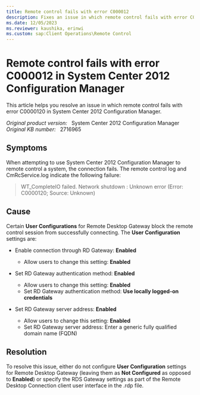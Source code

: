 ```yaml
---
title: Remote control fails with error C000012
description: Fixes an issue in which remote control fails with error C0000120 in System Center 2012 Configuration Manager.
ms.date: 12/05/2023
ms.reviewer: kaushika, erinwi
ms.custom: sap:Client Operations\Remote Control
---
```

# Remote control fails with error C000012 in System Center 2012 Configuration Manager

This article helps you resolve an issue in which remote control fails with error C0000120 in System Center 2012 Configuration Manager.

_Original product version:_ &nbsp; System Center 2012 Configuration Manager  
_Original KB number:_ &nbsp; 2716965

## Symptoms

When attempting to use System Center 2012 Configuration Manager to remote control a system, the connection fails. The remote control log and CmRcService.log indicate the following failure:  

> WT_CompleteIO failed. Network shutdown : Unknown error (Error: C0000120; Source: Unknown)

## Cause

Certain **User Configurations** for Remote Desktop Gateway block the remote control session from successfully connecting. The **User Configuration** settings are:

- Enable connection through RD Gateway: **Enabled**

  - Allow users to change this setting: **Enabled**

- Set RD Gateway authentication method: **Enabled**

  - Allow users to change this setting: **Enabled**
  - Set RD Gateway authentication method: **Use locally logged-on credentials**

- Set RD Gateway server address: **Enabled**

  - Allow users to change this setting: **Enabled**
  - Set RD Gateway server address: Enter a generic fully qualified domain name (FQDN)

## Resolution

To resolve this issue, either do not configure **User Configuration** settings for Remote Desktop Gateway (leaving them as **Not Configured** as opposed to **Enabled**) or specify the RDS Gateway settings as part of the Remote Desktop Connection client user interface in the .rdp file.
